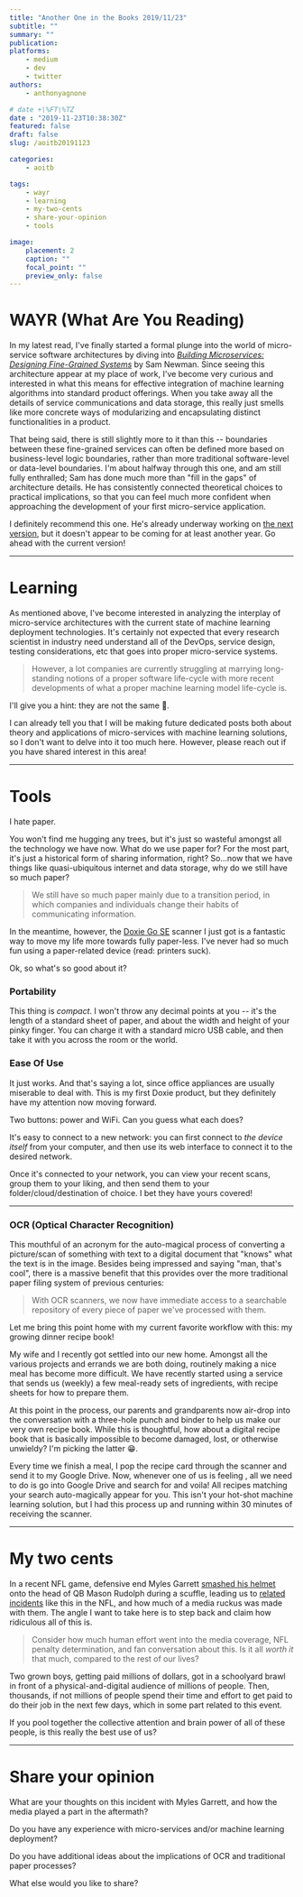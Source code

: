 ```yaml
---
title: "Another One in the Books 2019/11/23"
subtitle: ""
summary: ""
publication:
platforms:
    - medium
    - dev
    - twitter
authors:
    - anthonyagnone

# date +\%FT\%TZ 
date : "2019-11-23T10:38:30Z"
featured: false
draft: false
slug: /aoitb20191123

categories:
    - aoitb

tags:
    - wayr
    - learning
    - my-two-cents
    - share-your-opinion
    - tools

image:
    placement: 2
    caption: ""
    focal_point: ""
    preview_only: false
---
```


# WAYR (What Are You Reading)
In my latest read, I've finally started a formal plunge into the world of micro-service software architectures by diving into _[Building Microservices: Designing Fine-Grained Systems](https://amzn.to/2XKhp39)_ by Sam Newman.
Since seeing this architecture appear at my place of work, I've become very curious and interested in what this means for effective integration of machine learning algorithms into standard product offerings. When you take away all the details of service communications and data storage, this really just smells like more concrete ways of modularizing and encapsulating distinct functionalities in a product.

That being said, there is still slightly more to it than this -- boundaries between these fine-grained services can often be defined more based on business-level logic boundaries, rather than more traditional software-level or data-level boundaries.
I'm about halfway through this one, and am still fully enthralled; Sam has done much more than "fill in the gaps" of architecture details. He has consistently connected theoretical choices to practical implications, so that you can feel much more confident when approaching the development of your first micro-service application.

I definitely recommend this one. He's already underway working on [the next version](https://amzn.to/37vKKmz), but it doesn't appear to be coming for at least another year. Go ahead with the current version!

---
# Learning
As mentioned above, I've become interested in analyzing the interplay of micro-service architectures with the current state of machine learning deployment technologies. 
It's certainly not expected that every research scientist in industry need understand all of the DevOps, service design, testing considerations, etc that goes into proper micro-service systems. 

> However, a lot companies are currently struggling at marrying long-standing notions of a proper software life-cycle with more recent developments of what a proper machine learning model life-cycle is. 

I'll give you a hint: they are not the same 😬.

I can already tell you that I will be making future dedicated posts both about theory and applications of micro-services with machine learning solutions, so I don't want to delve into it too much here. However, please reach out if you have shared interest in this area!

---
# Tools
I hate paper.

You won't find me hugging any trees, but it's just so wasteful amongst all the technology we have now. What do we use paper for? For the most part, it's just a historical form of sharing information, right? 
So...now that we have things like quasi-ubiquitous internet and data storage, why do we still have so much paper?

> We still have so much paper mainly due to a transition period, in which companies and individuals change their habits of communicating information.

In the meantime, however, the [Doxie Go SE](https://amzn.to/2K0dOZh) scanner I just got is a fantastic way to move my life more towards fully paper-less. I've never had so much fun using a paper-related device (read: printers suck).

Ok, so what's so good about it?

### Portability
This thing is *compact*. I won't throw any decimal points at you -- it's the length of a standard sheet of paper, and about the width and height of your pinky finger. 
You can charge it with a standard micro USB cable, and then take it with you across the room or the world. 

### Ease Of Use
It just works. And that's saying a lot, since office appliances are usually miserable to deal with. 
This is my first Doxie product, but they definitely have my attention now moving forward. 

Two buttons: power and WiFi. Can you guess what each does? 

It's easy to connect to a new network: you can first connect to _the device itself_ from your computer, and then use its web interface to connect it to the desired network.

Once it's connected to your network, you can view your recent scans, group them to your liking, and then send them to your folder/cloud/destination of choice. I bet they have yours covered!

---
### OCR (Optical Character Recognition)
This mouthful of an acronym for the auto-magical process of converting a picture/scan of something with text to a digital document that "knows" what the text is in the image. 
Besides being impressed and saying "man, that's cool", there is a massive benefit that this provides over the more traditional paper filing system of previous centuries:

> With OCR scanners, we now have immediate access to a searchable repository of every piece of paper we've processed with them.

Let me bring this point home with my current favorite workflow with this: my growing dinner recipe book!

My wife and I recently got settled into our new home. Amongst all the various projects and errands we are both doing, routinely making a nice meal has become more difficult. 
We have recently started using a service that sends us (weekly) a few meal-ready sets of ingredients, with recipe sheets for how to prepare them. 

At this point in the process, our parents and grandparents now air-drop into the conversation with a three-hole punch and binder to help us make our very own recipe book. 
While this is thoughtful, how about a digital recipe book that is basically impossible to become damaged, lost, or otherwise unwieldy? I'm picking the latter 😁. 

Every time we finish a meal, I pop the recipe card through the scanner and send it to my Google Drive. Now, whenever one of us is feeling <insert your craving here>, all we need to do is go into Google Drive and search for <insert that craving here> and voila! All recipes matching your search auto-magically appear for you. 
This isn't your hot-shot machine learning solution, but I had this process up and running within 30 minutes of receiving the scanner.

---
# My two cents
In a recent NFL game, defensive end Myles Garrett [smashed his helmet](https://youtu.be/_PMHlURlxus?t=22) onto the head of QB Mason Rudolph during a scuffle, leading us to [related incidents](https://www.si.com/nfl/2019/11/15/myles-garrett-suspension-violence) like this in the NFL, and how much of a media ruckus was made with them. 
The angle I want to take here is to step back and claim how ridiculous all of this is.

> Consider how much human effort went into the media coverage, NFL penalty determination, and fan conversation about this. Is it all _worth it_ that much, compared to the rest of our lives?

Two grown boys, getting paid millions of dollars, got in a schoolyard brawl in front of a physical-and-digital audience of millions of people.
Then, thousands, if not millions of people spend their time and effort to get paid to do their job in the next few days, which in some part related to this event. 

If you pool together the collective attention and brain power of all of these people, is this really the best use of us?

---
# Share your opinion
What are your thoughts on this incident with Myles Garrett, and how the media played a part in the aftermath?

Do you have any experience with micro-services and/or machine learning deployment?

Do you have additional ideas about the implications of OCR and traditional paper processes?

What else would you like to share?
